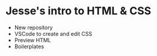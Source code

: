 # Jesse's intro to HTML & CSS

- New repository
- VSCode to create and edit CSS
- Preview HTML
- Boilerplates